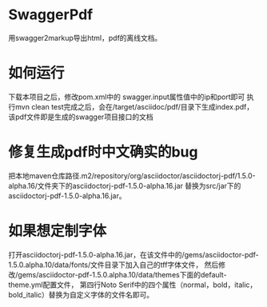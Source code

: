 # SwaggerPdf
用swagger2markup导出html，pdf的离线文档。

# 如何运行
下载本项目之后，修改pom.xml中的
<properties>
swagger.input属性值中的ip和port即可
<properties>
 执行mvn clean test完成之后，会在/target/asciidoc/pdf/目录下生成index.pdf，该pdf文件即是生成的swagger项目接口的文档
# 修复生成pdf时中文确实的bug
把本地maven仓库路径⁨.m2⁩/⁨repository⁩/org⁩/asciidoctor⁩/⁨asciidoctorj-pdf⁩/1.5.0-alpha.16⁩/文件夹下的asciidoctorj-pdf-1.5.0-alpha.16.jar
替换为src/jar下的asciidoctorj-pdf-1.5.0-alpha.16.jar。
# 如果想定制字体
打开asciidoctorj-pdf-1.5.0-alpha.16.jar，在该文件中的/gems/asciidoctor-pdf-1.5.0.alpha.10/data/fonts/文件目录下加入自己的tff字体文件，
然后修改/gems/asciidoctor-pdf-1.5.0.alpha.10/data/themes下面的default-theme.yml配置文件，
第四行Noto Serif中的四个属性（normal，bold，italic，bold_italic）替换为自定义字体的文件名即可。


